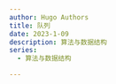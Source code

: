 ```yaml
---
author: Hugo Authors
title: 队列
date: 2023-1-09
description: 算法与数据结构
series:
  - 算法与数据结构

---
```



<!--more-->
